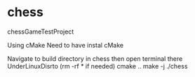 # chess
chessGameTestProject

Using cMake
Need to have instal cMake 

Navigate to build directory in chess 
then  open terminal there
UnderLinuxDisrto
(rm -rf * if needed)
cmake ..
make -j 
./chess

